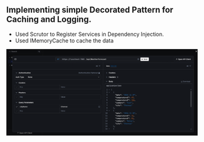 ## Implementing simple Decorated Pattern for Caching and Logging.
 - Used Scrutor to Register Services in Dependency Injection.
 - Used IMemoryCache to cache the data 

 ![alt text](image.png)
